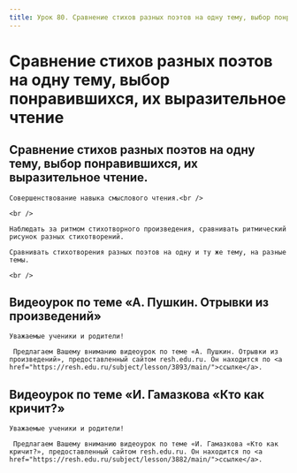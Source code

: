 ```yaml
---
title: Урок 80. Сравнение стихов разных поэтов на одну тему, выбор понравившихся, их выразительное чтение
---
```


# Сравнение стихов разных поэтов на одну тему, выбор понравившихся, их выразительное чтение

## Сравнение стихов разных поэтов на одну тему, выбор понравившихся, их выразительное чтение.

<p>
	Совершенствование навыка смыслового чтения.<br /> 
</p>
<p>
	<br /> 
</p>
<p>
	Наблюдать за ритмом стихотворного произведения, сравнивать ритмический рисунок разных стихотворений.  
</p>
<p>
	Сравнивать стихотворения разных поэтов на одну и ту же тему, на разные темы.  
</p>
<div>
	<br />
</div>

## Видеоурок по теме «А. Пушкин. Отрывки из произведений»

<p>
	Уважаемые ученики и родители!  
</p>
<p>
	 Предлагаем Вашему вниманию видеоурок по теме «А. Пушкин. Отрывки из произведений», предоставленный сайтом resh.edu.ru. Он находится по <a href="https://resh.edu.ru/subject/lesson/3893/main/">ссылке</a>.
</p>

## Видеоурок по теме «И. Гамазкова «Кто как кричит?»

<p>
	Уважаемые ученики и родители!  
</p>
<p>
	 Предлагаем Вашему вниманию видеоурок по теме «И. Гамазкова «Кто как кричит?», предоставленный сайтом resh.edu.ru. Он находится по <a href="https://resh.edu.ru/subject/lesson/3882/main/">ссылке</a>.
</p>